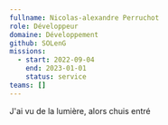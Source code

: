 ```yaml
---
fullname: Nicolas-alexandre Perruchot
role: Développeur
domaine: Développement
github: SOLenG
missions:
  - start: 2022-09-04
    end: 2023-01-01
    status: service
teams: []
---
```

J'ai vu de la lumière, alors chuis entré